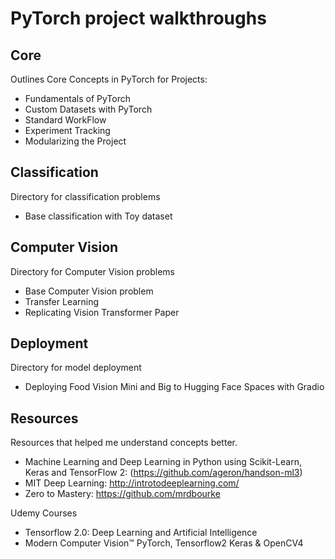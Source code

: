# PyTorch project walkthroughs

## Core
Outlines Core Concepts in PyTorch for Projects:
- Fundamentals of PyTorch
- Custom Datasets with PyTorch
- Standard WorkFlow
- Experiment Tracking
- Modularizing the Project

## Classification

Directory for classification problems
- Base classification with Toy dataset

## Computer Vision
Directory for Computer Vision problems
- Base Computer Vision problem
- Transfer Learning
- Replicating Vision Transformer Paper

## Deployment
Directory for model deployment
- Deploying Food Vision Mini and Big to Hugging Face Spaces with Gradio

## Resources
Resources that helped me understand concepts better.

- Machine Learning and Deep Learning in Python using Scikit-Learn, Keras and TensorFlow 2: (https://github.com/ageron/handson-ml3)
- MIT Deep Learning: http://introtodeeplearning.com/
- Zero to Mastery: https://github.com/mrdbourke

Udemy Courses

- Tensorflow 2.0: Deep Learning and Artificial Intelligence
- Modern Computer Vision™ PyTorch, Tensorflow2 Keras & OpenCV4
